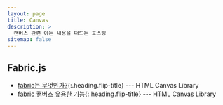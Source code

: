 ```yaml
---
layout: page
title: Canvas
description: >
  캔버스 관련 아는 내용을 떠드는 포스팅
sitemap: false
---
```


## Fabric.js
* [fabric는 무엇인가?]{:.heading.flip-title} --- HTML Canvas Library
* [fabric 캔버스 유용한 기능]{:.heading.flip-title} --- HTML Canvas Library

[fabric는 무엇인가?]: ./2023-07-21-fabric/
[fabric 캔버스 유용한 기능]: ./2023-08-18-canvasMember/